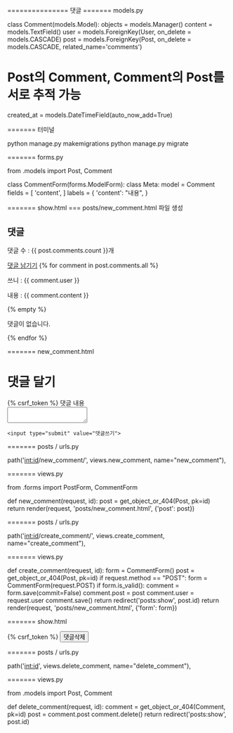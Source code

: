 =============== 댓글 
======= models.py

class Comment(models.Model):
objects = models.Manager()
content = models.TextField()
user = models.ForeignKey(User, on_delete = models.CASCADE)
post = models.ForeignKey(Post, on_delete = models.CASCADE, related_name='comments')
# Post의 Comment, Comment의 Post를 서로 추적 가능

created_at = models.DateTimeField(auto_now_add=True)


======= 터미널

python manage.py makemigrations
python manage.py migrate


======= forms.py

from .models import Post, Comment

class CommentForm(forms.ModelForm):
    class Meta:
        model = Comment
        fields = [
            'content',
        ]
        labels = {
            'content': "내용",
        }


======= show.html
=== posts/new_comment.html 파일 생성

<h2>댓글</h2>
<p>댓글 수 : {{ post.comments.count }}개</p> <!-- related_name을 써서 가능한 부분 -->
<a href="{% url 'posts:new_comment' post.id %}">댓글 남기기</a> <!-- url 클릭 시 post.id를 함께 넘겨줌 -->
{% for comment in post.comments.all %}
    <p>쓰니 : {{ comment.user }}</p>
    <p>내용 : {{ comment.content }}</p>
    {% empty %}
    <p>댓글이 없습니다.</p>
{% endfor %}


======= new_comment.html

<h1>댓글 달기</h1>
<form action="{% url 'posts:create_comment' post.id %}" method="POST">
    {% csrf_token %}
    <label>댓글 내용</label><br>
    <textarea name="content"></textarea><br>
    
    <input type="submit" value="댓글쓰기">
</form>


======= posts / urls.py

path('<int:id>/new_comment/', views.new_comment, name="new_comment"),


======= views.py

from .forms import PostForm, CommentForm

def new_comment(request, id):
    post = get_object_or_404(Post, pk=id)
    return render(request, 'posts/new_comment.html', {'post': post})
    
    
======= posts / urls.py

path('<int:id>/create_comment/', views.create_comment, name="create_comment"),


======= views.py
    
def create_comment(request, id):
    form = CommentForm()
    post = get_object_or_404(Post, pk=id)
    if request.method == "POST":
        form = CommentForm(request.POST)
        if form.is_valid():
            comment = form.save(commit=False)
            comment.post = post
            comment.user = request.user
            comment.save()
            return redirect('posts:show', post.id)
    return render(request, 'posts/new_comment.html', {'form': form})
    
    
======= show.html

<form action="{% url 'posts:delete_comment' comment.id %}" method="POST">
    {% csrf_token %}
    <input type="submit" value="댓글삭제">
</form>


======= posts / urls.py

path('<int:id>', views.delete_comment, name="delete_comment"),


======= views.py

from .models import Post, Comment

def delete_comment(request, id):
    comment = get_object_or_404(Comment, pk=id)
    post = comment.post
    comment.delete()
    return redirect('posts:show', post.id)

